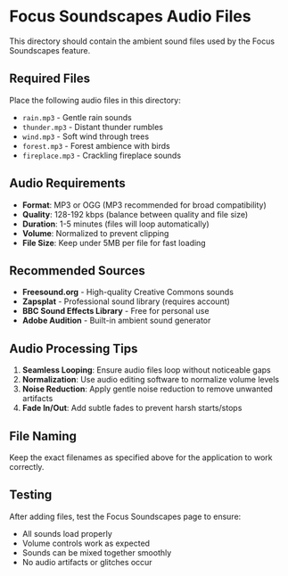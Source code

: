 # Focus Soundscapes Audio Files

This directory should contain the ambient sound files used by the Focus Soundscapes feature.

## Required Files

Place the following audio files in this directory:

- `rain.mp3` - Gentle rain sounds
- `thunder.mp3` - Distant thunder rumbles  
- `wind.mp3` - Soft wind through trees
- `forest.mp3` - Forest ambience with birds
- `fireplace.mp3` - Crackling fireplace sounds

## Audio Requirements

- **Format**: MP3 or OGG (MP3 recommended for broad compatibility)
- **Quality**: 128-192 kbps (balance between quality and file size)
- **Duration**: 1-5 minutes (files will loop automatically)
- **Volume**: Normalized to prevent clipping
- **File Size**: Keep under 5MB per file for fast loading

## Recommended Sources

- **Freesound.org** - High-quality Creative Commons sounds
- **Zapsplat** - Professional sound library (requires account)
- **BBC Sound Effects Library** - Free for personal use
- **Adobe Audition** - Built-in ambient sound generator

## Audio Processing Tips

1. **Seamless Looping**: Ensure audio files loop without noticeable gaps
2. **Normalization**: Use audio editing software to normalize volume levels
3. **Noise Reduction**: Apply gentle noise reduction to remove unwanted artifacts
4. **Fade In/Out**: Add subtle fades to prevent harsh starts/stops

## File Naming

Keep the exact filenames as specified above for the application to work correctly.

## Testing

After adding files, test the Focus Soundscapes page to ensure:
- All sounds load properly
- Volume controls work as expected
- Sounds can be mixed together smoothly
- No audio artifacts or glitches occur 